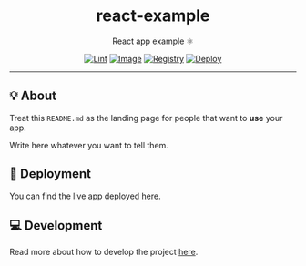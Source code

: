 <h1 align="center">react-example</h1>

<div align="center">

React app example ⚛️

[![Lint](https://github.com/quickplates/react-example/actions/workflows/lint.yaml/badge.svg)](https://github.com/quickplates/react-example/actions/workflows/lint.yaml)
[![Image](https://github.com/quickplates/react-example/actions/workflows/image.yaml/badge.svg)](https://github.com/quickplates/react-example/actions/workflows/image.yaml)
[![Registry](https://github.com/quickplates/react-example/actions/workflows/registry.yaml/badge.svg)](https://github.com/quickplates/react-example/actions/workflows/registry.yaml)
[![Deploy](https://github.com/quickplates/react-example/actions/workflows/deploy.yaml/badge.svg)](https://github.com/quickplates/react-example/actions/workflows/deploy.yaml)

</div>

---

## 💡 About

Treat this `README.md` as the landing page for people
that want to **use** your app.

Write here whatever you want to tell them.

## 🚀 Deployment

You can find the live app deployed
[here](https://quickplates.github.io/react-example).

## 💻 Development

Read more about how to develop the project
[here](https://github.com/quickplates/react-example/blob/main/CONTRIBUTING.md).
